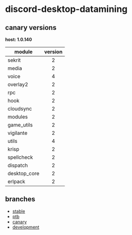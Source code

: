 # discord-desktop-datamining

## canary versions

**host: 1.0.140**

| module | version |
| ------ | :-----: |
| sekrit | 2 |
| media | 2 |
| voice | 4 |
| overlay2 | 2 |
| rpc | 2 |
| hook | 2 |
| cloudsync | 2 |
| modules | 2 |
| game_utils | 2 |
| vigilante | 2 |
| utils | 4 |
| krisp | 2 |
| spellcheck | 2 |
| dispatch | 2 |
| desktop_core | 2 |
| erlpack | 2 |

## branches

- [stable](https://github.com/OpenAsar/discord-desktop-datamining/tree/stable)
- [ptb](https://github.com/OpenAsar/discord-desktop-datamining/tree/ptb)
- [canary](https://github.com/OpenAsar/discord-desktop-datamining/tree/canary)
- [development](https://github.com/OpenAsar/discord-desktop-datamining/tree/development)